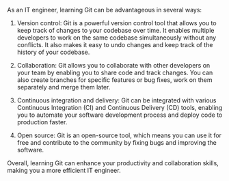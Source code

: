As an IT engineer, learning Git can be advantageous in several ways:

1. Version control: Git is a powerful version control tool that allows you to keep track of changes to your codebase over time. It enables multiple developers to work on the same codebase simultaneously without any conflicts. It also makes it easy to undo changes and keep track of the history of your codebase.

2. Collaboration: Git allows you to collaborate with other developers on your team by enabling you to share code and track changes. You can also create branches for specific features or bug fixes, work on them separately and merge them later.

3. Continuous integration and delivery: Git can be integrated with various Continuous Integration (CI) and Continuous Delivery (CD) tools, enabling you to automate your software development process and deploy code to production faster.

4. Open source: Git is an open-source tool, which means you can use it for free and contribute to the community by fixing bugs and improving the software.

Overall, learning Git can enhance your productivity and collaboration skills, making you a more efficient IT engineer.
